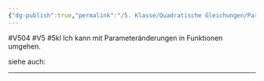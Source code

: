 ```yaml
---
{"dg-publish":true,"permalink":"/5. Klasse/Quadratische Gleichungen/Parameteränderungen in Funktionen/"}
---
```


#V504 #V5 #5kl
Ich kann mit Parameteränderungen in Funktionen umgehen.

siehe auch:
___

